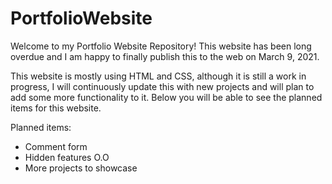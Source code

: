 # PortfolioWebsite
Welcome to my Portfolio Website Repository! This website has been long overdue and I am happy to finally publish this to the web on March 9, 2021.

This website is mostly using HTML and CSS, although it is still a work in progress, I will continuously update this with new projects and will plan to add some more functionality to it. Below you will be able to see the planned items for this website.

Planned items:
- Comment form
- Hidden features O.O
- More projects to showcase
